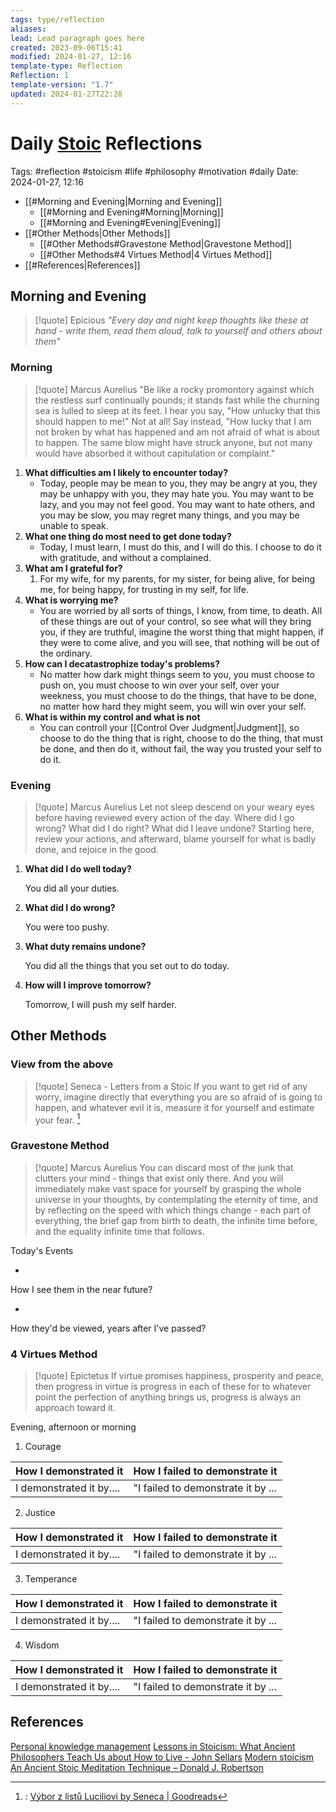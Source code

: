 ```yaml
---
tags: type/reflection
aliases: 
lead: Lead paragraph goes here
created: 2023-09-06T15:41
modified: 2024-01-27, 12:16
template-type: Reflection
Reflection: 1
template-version: "1.7"
updated: 2024-01-27T22:28
---
```

# Daily [Stoic](../SLIP-BOX/Stoicism.md) Reflections

Tags:  #reflection #stoicism #life #philosophy #motivation #daily 
Date: 2024-01-27, 12:16

- [[#Morning and Evening|Morning and Evening]]
	- [[#Morning and Evening#Morning|Morning]]
	- [[#Morning and Evening#Evening|Evening]]
- [[#Other Methods|Other Methods]]
	- [[#Other Methods#Gravestone Method|Gravestone Method]]
	- [[#Other Methods#4 Virtues Method|4 Virtues Method]]
- [[#References|References]]

## Morning and Evening

> [!quote] Epicious 
> _"Every day and night keep thoughts like these at hand - write them, read them aloud, talk to yourself and others about them"_

### Morning

> [!quote] Marcus Aurelius
> "Be like a rocky promontory against which the restless surf continually pounds; it stands fast while the churning sea is lulled to sleep at its feet. I hear you say, "How unlucky that this should happen to me!" Not at all! Say instead, "How lucky that I am not broken by what has happened and am not afraid of what is about to happen. The same blow might have struck anyone, but not many would have absorbed it without capitulation or complaint."

1. **What difficulties am I likely to encounter today?**
	- Today, people may be mean to you, they may be angry at you, they may be unhappy with you, they may hate you. You may want to be lazy, and you may not feel good. You may want to hate others, and you may be slow, you may regret many things, and you may be unable to speak.
2. **What one thing do most need to get done today?**
	- Today, I must learn, I must do this, and I will do this. I choose to do it with gratitude, and without a complained. 
1. **What am I grateful for?**
	1. For my wife, for my parents, for my sister, for being alive, for being me, for being happy, for trusting in my self, for life.
2. **What is worrying me?**
	- You are worried by all sorts of things, I know, from time, to death. All of these things are out of your control, so see what will they bring you, if they are truthful, imagine the worst thing that might happen, if they were to come alive, and you will see, that nothing will be out of the ordinary. 
3. **How can I decatastrophize today's problems?**
	- No matter how dark might things seem to you, you must choose to push on, you must choose to win over your self, over your weekness, you must choose to do the things, that have to be done, no matter how hard they might seem, you will win over your self. 
4. **What is within my control and what is not**
	- You can controll your [[Control Over Judgment|Judgment]], so choose to do the thing that is right, choose to do the thing, that must be done, and then do it, without fail, the way you trusted your self to do it.

### Evening

> [!quote] Marcus Aurelius
> Let not sleep descend on your weary eyes before having reviewed every action of the day. Where did I go wrong? What did I do right? What did I leave undone? Starting here, review your actions, and afterward, blame yourself for what is badly done, and rejoice in the good.

1. **What did I do well today?**

	You did all your duties.

2. **What did I do wrong?**

	You were too pushy.

4. **What duty remains undone?**

	You did all the things that you set out to do today.

5. **How will I improve tomorrow?**

	Tomorrow, I will push my self harder.

## Other Methods

### View from the above

> [!quote] Seneca - Letters from a Stoic
> If you want to get rid of any worry, imagine directly that everything you are so afraid of is going to happen, and whatever evil it is, measure it for yourself and estimate your fear. [^Seneca]


### Gravestone Method

> [!quote] Marcus Aurelius
> You can discard most of the junk that clutters your mind - things that exist only there. And you will immediately make vast space for yourself by grasping the whole universe in your thoughts, by contemplating the eternity of time, and by reflecting on the speed with which things change - each part of everything, the brief gap from birth to death, the infinite time before, and the equality infinite time that follows. 

Today's Events 

-

How I see them in the near future? 

-

How they'd be viewed, years after I've passed?

### 4 Virtues Method

> [!quote] Epictetus 
> If virtue promises happiness, prosperity and peace, then progress in virtue is progress in each of these for to whatever point the perfection of anything brings us, progress is always an approach toward it.

Evening, afternoon or morning

1. Courage 

| How I demonstrated it  | How I failed to demonstrate it |
| ------------------- | ---------------- |
| I demonstrated it by....                 | "I failed to demonstrate it by ...              |

2. Justice

| How I demonstrated it  | How I failed to demonstrate it |
| ------------------- | ---------------- |
| I demonstrated it by....                 | "I failed to demonstrate it by ...             

3. Temperance

| How I demonstrated it  | How I failed to demonstrate it |
| ------------------- | ---------------- |
| I demonstrated it by....                 | "I failed to demonstrate it by ...             

4. Wisdom

| How I demonstrated it  | How I failed to demonstrate it |
| ------------------- | ---------------- |
| I demonstrated it by....                 | "I failed to demonstrate it by ...             

## References

[Personal knowledge management](Personal%20knowledge%20management.md)
[Lessons in Stoicism: What Ancient Philosophers Teach Us about How to Live - John Sellars](https://books.google.cz/books/about/Lessons_in_Stoicism.html?id=ky84zQEACAAJ&redir_esc=y)
[Modern stoicism](https://modernstoicism.com/)
[An Ancient Stoic Meditation Technique – Donald J. Robertson](https://donaldrobertson.name/2017/03/22/an-ancient-stoic-meditation-technique/)

[^Seneca]:: [Výbor z listů Luciliovi by Seneca | Goodreads](https://www.goodreads.com/book/show/23340595-v-bor-z-list-luciliovi) 